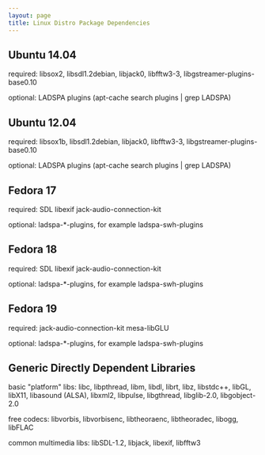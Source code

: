 ```yaml
---
layout: page
title: Linux Distro Package Dependencies
---
```


Ubuntu 14.04
------------

required: libsox2, libsdl1.2debian, libjack0, libfftw3-3,
libgstreamer-plugins-base0.10

optional: LADSPA plugins (apt-cache search plugins | grep LADSPA)

Ubuntu 12.04
------------

required: libsox1b, libsdl1.2debian, libjack0, libfftw3-3,
libgstreamer-plugins-base0.10

optional: LADSPA plugins (apt-cache search plugins | grep LADSPA)

Fedora 17
---------

required: SDL libexif jack-audio-connection-kit

optional: ladspa-\*-plugins, for example ladspa-swh-plugins

Fedora 18
---------

required: SDL libexif jack-audio-connection-kit

optional: ladspa-\*-plugins, for example ladspa-swh-plugins

Fedora 19
---------

required: jack-audio-connection-kit mesa-libGLU

optional: ladspa-\*-plugins, for example ladspa-swh-plugins

Generic Directly Dependent Libraries
------------------------------------

basic "platform" libs: libc, libpthread, libm, libdl, librt, libz,
libstdc++, libGL, libX11, libasound (ALSA), libxml2, libpulse,
libgthread, libglib-2.0, libgobject-2.0

free codecs: libvorbis, libvorbisenc, libtheoraenc, libtheoradec,
libogg, libFLAC

common multimedia libs: libSDL-1.2, libjack, libexif, libfftw3
